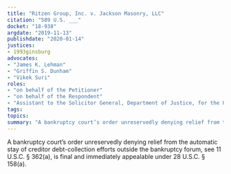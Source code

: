 ```yaml
---
title: "Ritzen Group, Inc. v. Jackson Masonry, LLC"
citation: "589 U.S. ___"
docket: "18-938"
argdate: "2019-11-13"
publishdate: "2020-01-14"
justices:
- 1993ginsburg
advocates:
- "James K. Lehman"
- "Griffin S. Dunham"
- "Vikek Suri"
roles:
- "on behalf of the Petitioner"
- "on behalf of the Respondent"
- "Assistant to the Solicitor General, Department of Justice, for the United States, as amicus curiae, supporting the Respondent"
tags:
topics:
summary: "A bankruptcy court’s order unreservedly denying relief from the automatic stay of creditor debt-collection efforts outside the bankruptcy forum, see 11 U.S.C. § 362(a), is final and immediately appealable under 28 U.S.C. § 158(a)."
---
```

A bankruptcy court’s order unreservedly denying relief from the automatic stay of creditor debt-collection efforts outside the bankruptcy forum, see 11 U.S.C. § 362(a), is final and immediately appealable under 28 U.S.C. § 158(a).